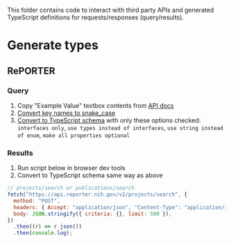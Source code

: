 This folder contains code to interact with third party APIs and generated TypeScript definitions for requests/responses (query/results).

# Generate types

## RePORTER

### Query

1. Copy "Example Value" textbox contents from [API docs](https://api.reporter.nih.gov/)
1. [Convert key names to snake_case](https://www.better-converter.com/JSON-Modifiers/Json-Snake-Case-Converter)
1. [Convert to TypeScript schema](https://app.quicktype.io/?l=ts) with only these options checked: `interfaces only`, `use types instead of interfaces`, `use string instead of enum`, `make all properties optional`

### Results

1. Run script below in browser dev tools
1. Convert to TypeScript schema same way as above

```js
// projects/search or publications/search
fetch("https://api.reporter.nih.gov/v2/projects/search", {
  method: "POST",
  headers: { Accept: "application/json", "Content-Type": "application/json" },
  body: JSON.stringify({ criteria: {}, limit: 500 }),
})
  .then((r) => r.json())
  .then(console.log);
```
